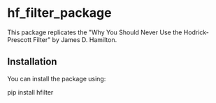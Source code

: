 # hf_filter_package

This package replicates the "Why You Should Never Use the Hodrick-Prescott Filter" by James D. Hamilton.


## Installation

You can install the package using:

pip install hfilter
